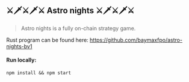 ## ⚔🗡⚔🗡⚔   Astro nights   ⚔🗡⚔🗡⚔

> Astro nights is a fully on-chain strategy game.

Rust program can be found here: https://github.com/baymaxfpo/astro-nights-bv1

#### Run locally:
```
npm install && npm start
```